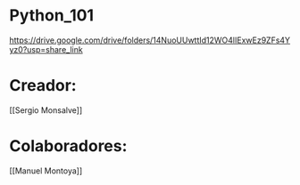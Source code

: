 # Python_101


https://drive.google.com/drive/folders/14NuoUUwttId12WO4lIExwEz9ZFs4Yyz0?usp=share_link


# Creador:

[[Sergio Monsalve]]


# Colaboradores:

[[Manuel Montoya]]

